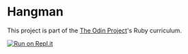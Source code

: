 # Hangman
This project is part of the [The Odin Project](https://www.theodinproject.com/lessons/ruby-hangman)'s Ruby curriculum. 

[![Run on Repl.it](https://replit.com/badge/github/neizawa/hangman)](https://replit.com/new/github/neizawa/hangman)
